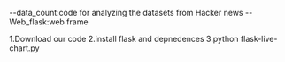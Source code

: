 --data_count:code for analyzing the datasets from Hacker news
--Web_flask:web frame


1.Download our code
2.install flask and depnedences
3.python flask-live-chart.py
